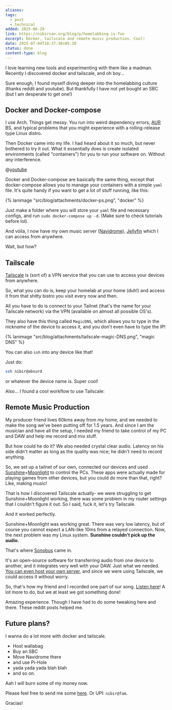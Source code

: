 ```yaml
---
aliases: 
tags:
  - post
  - technical
added: 2025-06-29
link: https://nibirsan.org/blog/p/homelabbing-is-fun
excerpt: Docker, tailscale and remote music production. Cool!
date: 2025-07-04T18:37:38+05:30
status: done
content-type: blog
---
```

I love learning new tools and experimenting with them like a madman. Recently I discovered docker and tailscale, and oh boy...

Sure enough, I found myself diving deeper into the homelabbing culture (thanks reddit and youtube). But thankfully I have not yet bought an SBC (but I am desperate to get one!)

## Docker and Docker-compose

I use Arch. Things get messy. You run into weird dependency errors, [AUR](https://aur.archlinux.org/) BS, and typical problems that you might experience with a rolling-release type Linux distro.

Then Docker came into my life. I had heard about it so much, but never bothered to try it out. What it essentially does is create isolated environments (called "containers") for you to run your software on. Without *any* interference.

@[youtube](https://www.youtube.com/watch?v=DQdB7wFEygo)

Docker and Docker-compose are basically the same thing, except that docker-compose allows you to manage your containers with a simple `yaml` file. It's quite handy if you want to get a lot of stuff running, like this:

{% lanimage "src/blog/attachments/docker-ps.png", "docker" %}

Just make a folder where you will store your `yaml` file and necessary configs, and run `sudo docker-compose up -d`. (Make sure to check tutorials before lol).

And vóila, I now have my own music server ([Navidrome](https://www.navidrome.org/)), [Jellyfin](https://jellyfin.org/) which I can access from anywhere. 

Wait, but how?

## Tailscale

[Tailscale](https://tailscale.com/) is (sort of) a VPN service that you can use to access your devices from anywhere.

So, what you can do is, keep your homelab at your home (duh!) and access it from that shitty bistro you visit every now and then. 

All you have to do is connect to your Tailnet (that's the name for your Tailscale network) via the VPN (available on almost all possible OS's).

They also have this thing called `MagicDNS`, which allows you to type in the *nickname* of the device to access it, and you don't even have to type the IP!

{% lanimage "src/blog/attachments/tailscale-magic-DNS.png", "magic DNS" %}

You can also `ssh` into any device like that!

Just do:

```bash
ssh nibir@absurd
```

or whatever the device name is. Super cool!

Also... I found a cool workflow to use Tailscale:

## Remote Music Production

My producer friend lives 60kms away from my home, and we needed to make the song we've been putting off for 1.5 years. And since I am the musician and have all the setup, I needed my friend to take control of my PC and DAW and help me record and mix stuff.

But how could he do it? We also needed crystal clear audio. Latency on his side didn't matter as long as the quality was nice; he didn't need to record anything.

So, we set up a tailnet of our own, connected our devices and used [Sunshine](https://app.lizardbyte.dev/Sunshine/?lng=en-US)+[Moonlight](https://moonlight-stream.org/) to control the PCs. These apps were actually made for playing games from other devices, but you could do more than that, right? Like, making music!

That is how I discovered Tailscale actually- we were struggling to get Sunshine+Moonlight working, there was some problem in my router settings that I couldn't figure it out. So I said, fuck it, let's try Tailscale.

And it worked perfectly. 

Sunshine+Moonlight was working great. There was very low latency, but of course you cannot expect a LAN-like 10ms from a relayed connection. Now, the next problem was my Linux system. **Sunshine couldn't pick up the audio.**

That's where [Sonobus](https://sonobus.net/) came in. 

It's an open-source software for transferring audio from one device to another, and it integrates very well with your DAW. Just what we needed. [You can even host your own server](https://www.sonobus.net/sonobus_userguide.html#Using-Your-Own-Connection-Server-with-the-Standalone-App), and since we were using Tailscale, we could access it without worry.

So, that's how my friend and I recorded one part of our song. [Listen here](https://pillowcase.su/f/4ee3a8c2b320120877e84e3c9324573c)!
A lot more to do, but we at least we got something done!

Amazing experience. Though I have had to do some tweaking here and there. These reddit posts helped me.

## Future plans?

I wanna do a lot more with docker and tailscale. 

- Host wallabag
- Buy an SBC
- Move Navidrome there
- and use Pi-Hole
- yada yada yada blah blah 
- and so on.

Aah I will burn some of my money now.

Please feel free to send me some [here](https://buymeacoffee.com/nibirsan). Or UPI: `nibir@fam`.

Gracias!